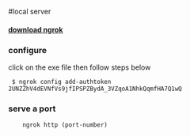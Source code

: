 #local server

#### [download ngrok](https://ngrok.com/download)

### configure

click on the exe file then follow steps below

```shell
 $ ngrok config add-authtoken 2UNZZhV4dEVNfVs9jfIPSPZBydA_3VZqoA1NhkQqmfHA7Q1wQ
```

### serve a port

```shell
    ngrok http (port-number)
```
